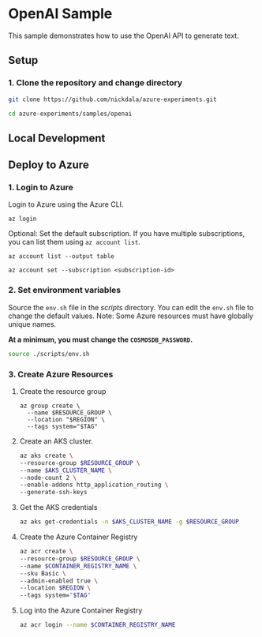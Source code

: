 # OpenAI Sample

This sample demonstrates how to use the OpenAI API to generate text.

## Setup

### 1. Clone the repository and change directory

```bash
git clone https://github.com/nickdala/azure-experiments.git

cd azure-experiments/samples/openai
```

## Local Development

## Deploy to Azure

### 1. Login to Azure

Login to Azure using the Azure CLI.

```shell
az login
```

Optional: Set the default subscription. If you have multiple subscriptions, you can list them using `az account list`.

```shell
az account list --output table

az account set --subscription <subscription-id>
```

### 2. Set environment variables

Source the `env.sh` file in the *scripts* directory. You can edit the `env.sh` file to change the default values. Note: Some Azure resources must have globally unique names.

**At a minimum, you must change the `COSMOSDB_PASSWORD`.**

```bash
source ./scripts/env.sh
```

### 3. Create Azure Resources

1. Create the resource group

    ```
    az group create \
      --name $RESOURCE_GROUP \
      --location "$REGION" \
      --tags system="$TAG"
    ```

1. Create an AKS cluster.

    ```bash
    az aks create \
    --resource-group $RESOURCE_GROUP \
    --name $AKS_CLUSTER_NAME \
    --node-count 2 \
    --enable-addons http_application_routing \
    --generate-ssh-keys
    ```

1. Get the AKS credentials

    ```bash
    az aks get-credentials -n $AKS_CLUSTER_NAME -g $RESOURCE_GROUP
    ```

1. Create the Azure Container Registry

    ```bash
    az acr create \
    --resource-group $RESOURCE_GROUP \
    --name $CONTAINER_REGISTRY_NAME \
    --sku Basic \
    --admin-enabled true \
    --location $REGION \
    --tags system="$TAG"
    ```


1. Log into the Azure Container Registry

    ```bash
    az acr login --name $CONTAINER_REGISTRY_NAME
    ```

